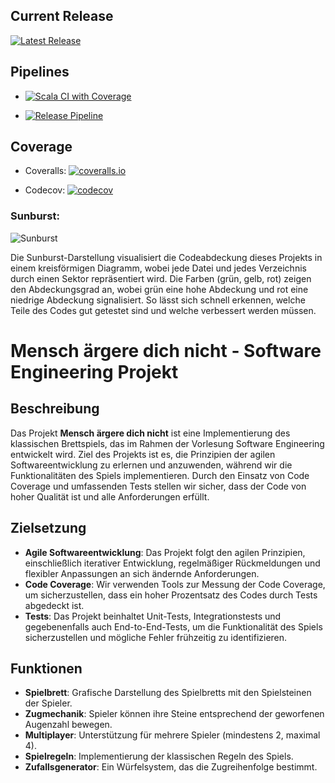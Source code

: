 ## Current Release

[![Latest Release](https://img.shields.io/github/v/release/julius452/SoftwareEngineeringJJ?display_name=tag&color=blue)](https://github.com/julius452/SoftwareEngineeringJJ/releases/latest)

## Pipelines

- [![Scala CI with Coverage](https://github.com/julius452/SoftwareEngineeringJJ/actions/workflows/build.yml/badge.svg)](https://github.com/julius452/SoftwareEngineeringJJ/actions/workflows/build.yml)

- [![Release Pipeline](https://github.com/julius452/SoftwareEngineeringJJ/actions/workflows/release.yml/badge.svg)](https://github.com/julius452/SoftwareEngineeringJJ/actions/workflows/release.yml)

## Coverage

- Coveralls: [![coveralls.io](https://coveralls.io/repos/github/julius452/SoftwareEngineeringJJ/badge.svg?branch=master)](https://coveralls.io/github/julius452/SoftwareEngineeringJJ?branch=master)
  
- Codecov: [![codecov](https://codecov.io/github/julius452/SoftwareEngineeringJJ/graph/badge.svg?token=1RD2DIMUZK)](https://codecov.io/github/julius452/SoftwareEngineeringJJ)

### Sunburst:

![Sunburst](https://codecov.io/gh/julius452/SoftwareEngineeringJJ/graphs/sunburst.svg?token=1RD2DIMUZK)

Die Sunburst-Darstellung visualisiert die Codeabdeckung dieses Projekts in einem kreisförmigen Diagramm, wobei jede Datei und jedes Verzeichnis durch einen Sektor repräsentiert wird. Die Farben (grün, gelb, rot) zeigen den Abdeckungsgrad an, wobei grün eine hohe Abdeckung und rot eine niedrige Abdeckung signalisiert. So lässt sich schnell erkennen, welche Teile des Codes gut getestet sind und welche verbessert werden müssen.

# Mensch ärgere dich nicht - Software Engineering Projekt

## Beschreibung

Das Projekt **Mensch ärgere dich nicht** ist eine Implementierung des klassischen Brettspiels, das im Rahmen der Vorlesung Software Engineering entwickelt wird. 
Ziel des Projekts ist es, die Prinzipien der agilen Softwareentwicklung zu erlernen und anzuwenden, während wir die Funktionalitäten des Spiels implementieren. 
Durch den Einsatz von Code Coverage und umfassenden Tests stellen wir sicher, dass der Code von hoher Qualität ist und alle Anforderungen erfüllt.

## Zielsetzung

- **Agile Softwareentwicklung**: Das Projekt folgt den agilen Prinzipien, einschließlich iterativer Entwicklung, regelmäßiger Rückmeldungen und flexibler Anpassungen an sich ändernde Anforderungen.
- **Code Coverage**: Wir verwenden Tools zur Messung der Code Coverage, um sicherzustellen, dass ein hoher Prozentsatz des Codes durch Tests abgedeckt ist.
- **Tests**: Das Projekt beinhaltet Unit-Tests, Integrationstests und gegebenenfalls auch End-to-End-Tests, um die Funktionalität des Spiels sicherzustellen und mögliche Fehler frühzeitig zu identifizieren.

## Funktionen

- **Spielbrett**: Grafische Darstellung des Spielbretts mit den Spielsteinen der Spieler.
- **Zugmechanik**: Spieler können ihre Steine entsprechend der geworfenen Augenzahl bewegen.
- **Multiplayer**: Unterstützung für mehrere Spieler (mindestens 2, maximal 4).
- **Spielregeln**: Implementierung der klassischen Regeln des Spiels.
- **Zufallsgenerator**: Ein Würfelsystem, das die Zugreihenfolge bestimmt.
